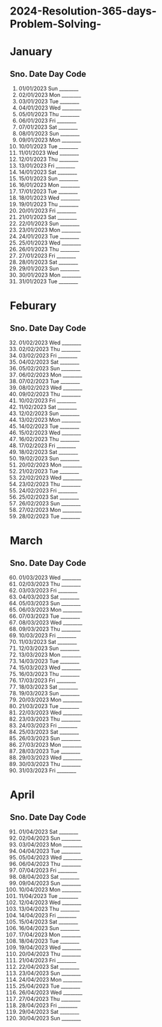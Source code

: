 # 2024-Resolution-365-days-Problem-Solving-


# January

Sno.  Date        Day   Code
--------------------------------
01.   01/01/2023  Sun   ________
02.   02/01/2023  Mon   ________
03.   03/01/2023  Tue   ________
04.   04/01/2023  Wed   ________
05.   05/01/2023  Thu   ________
06.   06/01/2023  Fri   ________
07.   07/01/2023  Sat   ________
08.   08/01/2023  Sun   ________
09.   09/01/2023  Mon   ________
10.   10/01/2023  Tue   ________
11.   11/01/2023  Wed   ________
12.   12/01/2023  Thu   ________
13.   13/01/2023  Fri   ________
14.   14/01/2023  Sat   ________
15.   15/01/2023  Sun   ________
16.   16/01/2023  Mon   ________
17.   17/01/2023  Tue   ________
18.   18/01/2023  Wed   ________
19.   19/01/2023  Thu   ________
20.   20/01/2023  Fri   ________
21.   21/01/2023  Sat   ________
22.   22/01/2023  Sun   ________
23.   23/01/2023  Mon   ________
24.   24/01/2023  Tue   ________
25.   25/01/2023  Wed   ________
26.   26/01/2023  Thu   ________
27.   27/01/2023  Fri   ________
28.   28/01/2023  Sat   ________
29.   29/01/2023  Sun   ________
30.   30/01/2023  Mon   ________
31.   31/01/2023  Tue   ________



# Feburary 

Sno.  Date        Day   Code
--------------------------------
32.   01/02/2023  Wed   ________
33.   02/02/2023  Thu   ________
34.   03/02/2023  Fri   ________
35.   04/02/2023  Sat   ________
36.   05/02/2023  Sun   ________
37.   06/02/2023  Mon   ________
38.   07/02/2023  Tue   ________
39.   08/02/2023  Wed   ________
40.   09/02/2023  Thu   ________
41.   10/02/2023  Fri   ________
42.   11/02/2023  Sat   ________
43.   12/02/2023  Sun   ________
44.   13/02/2023  Mon   ________
45.   14/02/2023  Tue   ________
46.   15/02/2023  Wed   ________
47.   16/02/2023  Thu   ________
48.   17/02/2023  Fri   ________
49.   18/02/2023  Sat   ________
50.   19/02/2023  Sun   ________
51.   20/02/2023  Mon   ________
52.   21/02/2023  Tue   ________
53.   22/02/2023  Wed   ________
54.   23/02/2023  Thu   ________
55.   24/02/2023  Fri   ________
56.   25/02/2023  Sat   ________
57.   26/02/2023  Sun   ________
58.   27/02/2023  Mon   ________
59.   28/02/2023  Tue   ________



# March 

Sno.  Date        Day   Code
--------------------------------
60.   01/03/2023  Wed   ________
61.   02/03/2023  Thu   ________
62.   03/03/2023  Fri   ________
63.   04/03/2023  Sat   ________
64.   05/03/2023  Sun   ________
65.   06/03/2023  Mon   ________
66.   07/03/2023  Tue   ________
67.   08/03/2023  Wed   ________
68.   09/03/2023  Thu   ________
69.   10/03/2023  Fri   ________
70.   11/03/2023  Sat   ________
71.   12/03/2023  Sun   ________
72.   13/03/2023  Mon   ________
73.   14/03/2023  Tue   ________
74.   15/03/2023  Wed   ________
75.   16/03/2023  Thu   ________
76.   17/03/2023  Fri   ________
77.   18/03/2023  Sat   ________
78.   19/03/2023  Sun   ________
79.   20/03/2023  Mon   ________
80.   21/03/2023  Tue   ________
81.   22/03/2023  Wed   ________
82.   23/03/2023  Thu   ________
83.   24/03/2023  Fri   ________
84.   25/03/2023  Sat   ________
85.   26/03/2023  Sun   ________
86.   27/03/2023  Mon   ________
87.   28/03/2023  Tue   ________
88.   29/03/2023  Wed   ________
89.   30/03/2023  Thu   ________
90.   31/03/2023  Fri   ________


# April 

Sno.  Date        Day   Code
--------------------------------
91.   01/04/2023  Sat   ________
92.   02/04/2023  Sun   ________
93.   03/04/2023  Mon   ________
94.   04/04/2023  Tue   ________
95.   05/04/2023  Wed   ________
96.   06/04/2023  Thu   ________
97.   07/04/2023  Fri   ________
98.   08/04/2023  Sat   ________
99.   09/04/2023  Sun   ________
100.  10/04/2023  Mon   ________
101.  11/04/2023  Tue   ________
102.  12/04/2023  Wed   ________
103.  13/04/2023  Thu   ________
104.  14/04/2023  Fri   ________
105.  15/04/2023  Sat   ________
106.  16/04/2023  Sun   ________
107.  17/04/2023  Mon   ________
108.  18/04/2023  Tue   ________
109.  19/04/2023  Wed   ________
110.  20/04/2023  Thu   ________
111.  21/04/2023  Fri   ________
112.  22/04/2023  Sat   ________
113.  23/04/2023  Sun   ________
114.  24/04/2023  Mon   ________
115.  25/04/2023  Tue   ________
116.  26/04/2023  Wed   ________
117.  27/04/2023  Thu   ________
118.  28/04/2023  Fri   ________
119.  29/04/2023  Sat   ________
120.  30/04/2023  Sun   ________

